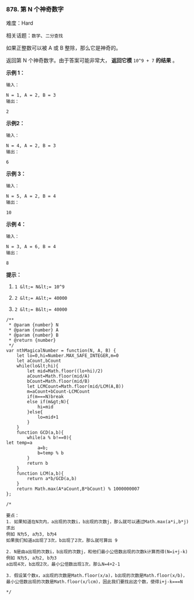 ### 878. 第 N 个神奇数字

难度：Hard

相关话题：`数学`、`二分查找`

如果正整数可以被 A 或 B 整除，那么它是神奇的。



返回第 N 个神奇数字。由于答案可能非常大， **返回它模**  `10^9 + 7`  **的结果** 。













 **示例 1：** 





```
输入：

N = 1, A = 2, B = 3
输出：

2

```

 **示例2：** 





```
输入：

N = 4, A = 2, B = 3
输出：

6

```

 **示例 3：** 





```
输入：

N = 5, A = 2, B = 4
输出：

10

```

 **示例 4：** 





```
输入：

N = 3, A = 6, B = 4
输出：

8

```





 **提示：** 





1.  `1 &lt;= N&lt;= 10^9` 

2.  `2 &lt;= A&lt;= 40000` 

3.  `2 &lt;= B&lt;= 40000` 






```
/**
 * @param {number} N
 * @param {number} A
 * @param {number} B
 * @return {number}
 */
var nthMagicalNumber = function(N, A, B) {
    let lo=0,hi=Number.MAX_SAFE_INTEGER,m=0
    let aCount,bCount
    while(lo&lt;hi){
        let mid=Math.floor((lo+hi)/2)
        aCount=Math.floor(mid/A)
        bCount=Math.floor(mid/B)
        let LCMCount=Math.floor(mid/LCM(A,B))
        m=aCount+bCount-LCMCount
        if(m===N)break
        else if(m&gt;N){
            hi=mid
        }else{
            lo=mid+1
        }
    }
    function GCD(a,b){
        while(a % b!==0){
let temp=a
            a=b;
            b=temp % b
        }
        return b
    }
    function LCM(a,b){
        return a*b/GCD(a,b)
    }
    return Math.max(A*aCount,B*bCount) % 1000000007
};

/*

要点：
1. 如果知道在N次内，a出现的次数i，b出现的次数j，那么就可以通过Math.max(a*i,b*j)求出
例如 N为5, a为3, b为4
如果我们知道a出现了3次，b出现了2次，那么就可算出 9

2. N是由a出现的次数i，b出现的次数j，和他们最小公倍数出现的次数k计算而得(N=i+j-k)
例如 N为5, a为2, b为3
a出现4次，b出现2次，最小公倍数出现1次，那么N=4+2-1

3. 假设某个数x，a出现的次数是Math.floor(x/a)，b出现的次数是Math.floor(x/b)，最小公倍数出现的次数是Math.floor(x/lcm)，因此我们要找出这个数，使得i+j-k===N

*/



```
